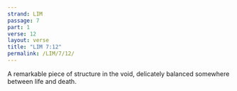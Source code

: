 ```yaml
---
strand: LIM
passage: 7
part: 1
verse: 12
layout: verse
title: "LIM 7:12"
permalink: /LIM/7/12/
---
```

A remarkable piece of structure in the void, delicately balanced somewhere between life and death.
